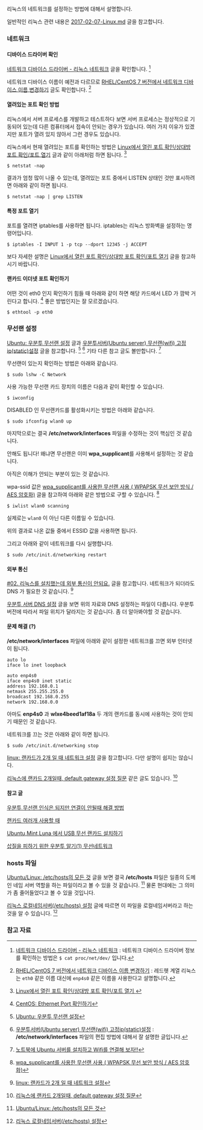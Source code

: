 리눅스의 네트워크를 설정하는 방법에 대해서 설명합니다.

일반적인 리눅스 관련 내용은 [2017-02-07-Linux.md](./2017-02-07-Linux.md) 글을 참고합니다.

### 네트워크 

#### 디바이스 드라이버 확인 

[네트워크 디바이스 드라이버 - 리눅스 네트워크](http://mintnlatte.tistory.com/346) 글을 확인합니다. [^mintnlatte-346]

네트워크 디바이스 이름이 예전과 다르므로 [RHEL/CentOS 7 버전에서 네트워크 디바이스 이름 변경하기](http://neo-blog.tistory.com/13) 글도 확인합니다. [^neo-blog-13]

#### 열려있는 포트 확인 방법

리눅스에서 서버 프로세스를 개발하고 테스트하다 보면 서버 프로세스는 정상적으로 기동되어 있는데 다른 컴퓨터에서 접속이 안되는 경우가 있습니다. 여러 가지 이유가 있겠지만 포트가 열려 있지 않아서 그런 경우도 있습니다. 

리눅스에서 현재 열려있는 포트를 확인하는 방법은 [Linux에서 열린 포트 확인/상대방 포트 확인/포트 열기](http://khie74.tistory.com/1169521441) 글과 같이 아래처럼 하면 됩니다. [^khie74-1169521441] 

```
$ netstat -nap
```

결과가 엄청 많이 나올 수 있는데, 열려있는 포트 중에서 LISTEN 상태인 것만 표시하려면 아래와 같이 하면 됩니다. 

```
$ netstat -nap | grep LISTEN
```

#### 특정 포트 열기

포트를 열려면 iptables를 사용하면 됩니다. iptables는 리눅스 방화벽을 설정하는 명령어입니다.

```
$ iptables -I INPUT 1 -p tcp --dport 12345 -j ACCEPT 
```

보다 자세한 설명은 [Linux에서 열린 포트 확인/상대방 포트 확인/포트 열기](http://khie74.tistory.com/1169521441) 글을 참고하시기 바랍니다.

#### 랜카드 이더넷 포트 확인하기

어떤 것이 eth0 인지 확인하기 힘들 때 아래와 같이 하면 해당 카드에서 LED 가 깜박 거린다고 합니다. [^selene0301-115] 좋은 방법인지는 잘 모르겠습니다.

```
$ ethtool -p eth0
```

### 무선랜 설정

[Ubuntu: 우분투 무선랜 설정](http://perdupper.blogspot.kr/2016/02/ubuntu-sudo-apt-get-install-wireless.html) 글과 [우분투서버(Ubuntu server) 무선랜(wifi) 고정ip(static)설정](http://egloos.zum.com/lpolpo/v/476) 글을 참고합니다. [^perdupper-wireless] [^egloos-476] 기타 다른 참고 글도 볼만합니다. [^naleejang-95]

무선랜이 있는지 확인하는 방법은 아래와 같습니다.

```
$ sudo lshw -C Network
```

사용 가능한 무선랜 카드 장치의 이름은 다음과 같이 확인할 수 있습니다.

```
$ iwconfig
```

DISABLED 인 무선랜카드를 활성화시키는 방법은 아래와 같습니다.

```
$ sudo ifconfig wlan0 up 
```

마지막으로는 결국 **/etc/network/interfaces** 파일을 수정하는 것이 핵심인 것 같습니다. 

안해도 됩니다! 왜냐면 무선랜은 이미 **wpa_supplicant**를 사용해서 설정하는 것 같습니다.

아직은 이해가 안되는 부분이 있는 것 같습니다. 

wpa-ssid 값은 [wpa_supplicant를 사용한 무선랜 사용 ( WPAPSK 무선 보안 방식 / AES 암호화)](http://webnautes.tistory.com/141) 글을 참고하여 아래와 같은 방법으로 구할 수 있습니다. [^webnautes-141]

```
$ iwlist wlan0 scanning
```

실제로는 `wlan0` 이 아닌 다른 이름일 수 있습니다.

위의 결과로 나온 값들 중에서 ESSID 값을 사용하면 됩니다.

그리고 아래와 같이 네트워크를 다시 실행합니다.

```
$ sudo /etc/init.d/networking restart
```

#### 외부 통신

[#02. 리눅스를 설치했는데 외부 통신이 안되요.](http://myungin.tistory.com/entry/02-리눅스를-설치했는데-외부-통신이-안되요) 글을 참고합니다. 네트워크가 되더라도 DNS 가 필요한 것 같습니다. [^nzeen-610]

[우분투 서버 DNS 설정](http://ngee.tistory.com/246) 글을 보면 위의 자료와 DNS 설정하는 파일이 다릅니다. 우분투 버전에 따라서 파일 위치가 달라지는 것 같습니다. 좀 더 알아봐야할 것 같습니다.

#### 문제 해결 (?)

**/etc/network/interfaces** 파일에 아래와 같이 설정한 네트워크를 끄면 외부 인터넷이 됩니다. 

```
auto lo
iface lo inet loopback

auto enp4s0
iface enp4s0 inet static
address 192.168.0.1
netmask 255.255.255.0
broadcast 192.168.0.255
network 192.168.0.0
```

아마도 **enp4s0** 과 **wlxe4beed1af18a** 두 개의 랜카드를 동시에 사용하는 것이 안되기 때문인 것 같습니다. 

네트워크를 끄는 것은 아래와 같이 하면 됩니다.

```
$ sudo /etc/init.d/networking stop
```

[linux: 랜카드가 2개 일 때 네트워크 설정](http://www.nzeen.com/xe/study/610) 글을 참고합니다. 다만 설명이 쉽지는 않습니다.

[리눅스에 랜카드 2개일때, default gateway 설정 질문](https://kldp.org/node/118511) 같은 글도 있습니다. [^kldp-118511]

#### 참고 글

[우분투 무선랜 인식은 되지만 연결이 안될때 해결 방법](http://bobeathaja.tk/우분투-무선랜-인식은-되지만-연결이-안될때-해결-방/)

[랜카드 여러개 사용할 때](https://forum.ubuntu-kr.org/viewtopic.php?f=21&t=25440)

[Ubuntu,Mint,Luna 에서 USB 무선 랜카드 설치하기](http://blog.daum.net/bagjunggyu/122)

[삽질을 피하기 위한 우분투 알기(1) 무선네트워크](http://myubuntu.tistory.com/31)

### hosts 파일

[Ubuntu/Linux: /etc/hosts의 모든 것](http://storycompiler.tistory.com/118) 글을 보면 결국 **/etc/hosts** 파일은 일종의 도메인 네임 서버 역할을 하는 파일이라고 볼 수 있을 것 같습니다. [^storycompiler-118] 물론 현대에는 그 의미가 좀 줄어들었다고 볼 수 있을 것입니다.

[리눅스 로컬네임서버(/etc/hosts) 설정](http://webdir.tistory.com/162) 글에 따르면 이 파일을 로컬네임서버라고 하는 것을 알 수 있습니다. [^webdir-162]

### 참고 자료

[^mintnlatte-346]: [네트워크 디바이스 드라이버 - 리눅스 네트워크](http://mintnlatte.tistory.com/346) : 네트워크 디바이스 드라이버 정보를 확인하는 방법은 `$ cat proc/net/dev/` 입니다. 

[^neo-blog-13]: [RHEL/CentOS 7 버전에서 네트워크 디바이스 이름 변경하기](http://neo-blog.tistory.com/13) : 레드헷 계열 리눅스는 `eth0` 같은 이름 대신에 `enp4s0` 같은 이름을 사용한다고 설명합니다. 

[^khie74-1169521441]: [Linux에서 열린 포트 확인/상대방 포트 확인/포트 열기 ](http://khie74.tistory.com/1169521441)

[^perdupper-wireless]: [Ubuntu: 우분투 무선랜 설정](http://perdupper.blogspot.kr/2016/02/ubuntu-sudo-apt-get-install-wireless.html)

[^egloos-476]: [우분투서버(Ubuntu server) 무선랜(wifi) 고정ip(static)설정](http://egloos.zum.com/lpolpo/v/476) : **/etc/network/interfaces** 파일의 편집 방법에 대해서 잘 설명한 글입니다.

[^naleejang-95]: [노트북에 Ubuntu 서버를 설치하고 Wifi를 연결해 보자!!](http://naleejang.tistory.com/95) 

[^webnautes-141]: [wpa_supplicant를 사용한 무선랜 사용 ( WPAPSK 무선 보안 방식 / AES 암호화)](http://webnautes.tistory.com/141)

[^storycompiler-118]: [Ubuntu/Linux: /etc/hosts의 모든 것](http://storycompiler.tistory.com/118)

[^webdir-162]: [리눅스 로컬네임서버(/etc/hosts) 설정](http://webdir.tistory.com/162)

[^nzeen-610]: [linux: 랜카드가 2개 일 때 네트워크 설정](http://www.nzeen.com/xe/study/610)

[^kldp-118511]: [리눅스에 랜카드 2개일때, default gateway 설정 질문](https://kldp.org/node/118511)

[^selene0301-115]: [CentOS: Ethernet Port 확인하기](http://selene0301.tistory.com/115)

